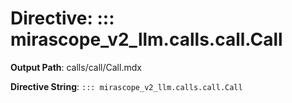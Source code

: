 # Directive: ::: mirascope_v2_llm.calls.call.Call

**Output Path**: calls/call/Call.mdx

**Directive String**: `::: mirascope_v2_llm.calls.call.Call`

